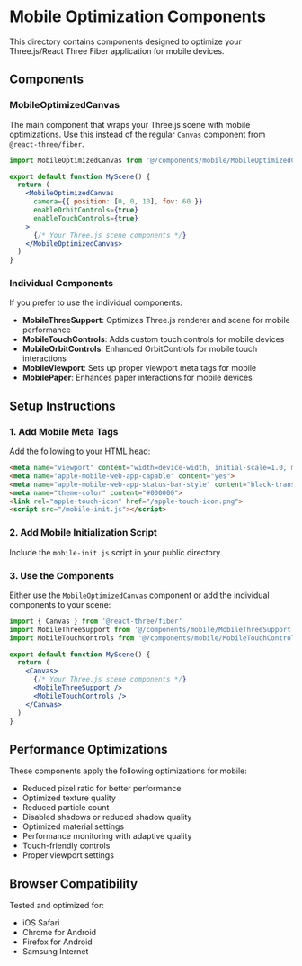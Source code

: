# Mobile Optimization Components

This directory contains components designed to optimize your Three.js/React Three Fiber application for mobile devices.

## Components

### MobileOptimizedCanvas

The main component that wraps your Three.js scene with mobile optimizations. Use this instead of the regular `Canvas` component from `@react-three/fiber`.

```jsx
import MobileOptimizedCanvas from '@/components/mobile/MobileOptimizedCanvas'

export default function MyScene() {
  return (
    <MobileOptimizedCanvas
      camera={{ position: [0, 0, 10], fov: 60 }}
      enableOrbitControls={true}
      enableTouchControls={true}
    >
      {/* Your Three.js scene components */}
    </MobileOptimizedCanvas>
  )
}
```

### Individual Components

If you prefer to use the individual components:

- **MobileThreeSupport**: Optimizes Three.js renderer and scene for mobile performance
- **MobileTouchControls**: Adds custom touch controls for mobile devices
- **MobileOrbitControls**: Enhanced OrbitControls for mobile touch interactions
- **MobileViewport**: Sets up proper viewport meta tags for mobile
- **MobilePaper**: Enhances paper interactions for mobile devices

## Setup Instructions

### 1. Add Mobile Meta Tags

Add the following to your HTML head:

```html
<meta name="viewport" content="width=device-width, initial-scale=1.0, maximum-scale=1.0, user-scalable=no, viewport-fit=cover">
<meta name="apple-mobile-web-app-capable" content="yes">
<meta name="apple-mobile-web-app-status-bar-style" content="black-translucent">
<meta name="theme-color" content="#000000">
<link rel="apple-touch-icon" href="/apple-touch-icon.png">
<script src="/mobile-init.js"></script>
```

### 2. Add Mobile Initialization Script

Include the `mobile-init.js` script in your public directory.

### 3. Use the Components

Either use the `MobileOptimizedCanvas` component or add the individual components to your scene:

```jsx
import { Canvas } from '@react-three/fiber'
import MobileThreeSupport from '@/components/mobile/MobileThreeSupport'
import MobileTouchControls from '@/components/mobile/MobileTouchControls'

export default function MyScene() {
  return (
    <Canvas>
      {/* Your Three.js scene components */}
      <MobileThreeSupport />
      <MobileTouchControls />
    </Canvas>
  )
}
```

## Performance Optimizations

These components apply the following optimizations for mobile:

- Reduced pixel ratio for better performance
- Optimized texture quality
- Reduced particle count
- Disabled shadows or reduced shadow quality
- Optimized material settings
- Performance monitoring with adaptive quality
- Touch-friendly controls
- Proper viewport settings

## Browser Compatibility

Tested and optimized for:
- iOS Safari
- Chrome for Android
- Firefox for Android
- Samsung Internet 
